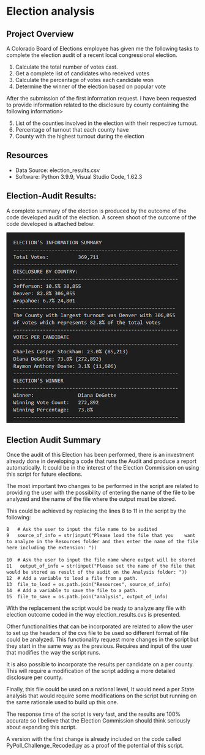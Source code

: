 # Election analysis

## Project Overview
A Colorado Board of Elections employee has given me the following tasks to complete the election audit of a recent local congressional election.

1. Calculate the total number of votes cast.
2. Get a complete list of candidates who received votes
3. Calculate the percentage of votes each candidate won
4. Determine the winner of the election based on popular vote

After the submission of the first information request. I have been requested to provide information related to the disclosure by county containing the following information>

5. List of the counties involved in the election with their respective turnout.
6. Percentage of turnout that each county have 
7. County with the highest turnout during the election

## Resources 
- Data Source: election_results.csv
- Software: Python 3.9.9, Visual Studio Code, 1.62.3

## Election-Audit Results:

A complete summary of the election is produced by the outcome of the code developed audit of the election. A screen shoot of the outcome of the code developed is attached below:

![outcome](Resources\Election_summary.PNG)

## Election Audit Summary

Once the audit of this Election has been performed, there is an investment already done in developing a code that runs the Audit and produce a report automatically. It could be in the interest of the Election Commission on using this script for future elections. 

The most important two changes to be performed in the script are related to providing the user with the possibility of entering the name of the file to be analyzed and the name of the file where the output must be stored. 

This could be achieved by replacing the lines 8 to 11 in the script by the following:

    8   # Ask the user to input the file name to be audited
    9   source_of_info = str(input("Please load the file that you    want to analyze in the Resources folder and then enter the name of the file here including the extension: "))

    10  # Ask the user to input the file name where output will be stored
    11   output_of_info = str(input("Please set the name of the file that would be stored as result of the audit on the Analysis folder: "))
    12  # Add a variable to load a file from a path.
    13  file_to_load = os.path.join("Resources", source_of_info)
    14  # Add a variable to save the file to a path.
    15  file_to_save = os.path.join("analysis", output_of_info)

With the replacement the script would be ready to analyze any file with election outcome coded in the way election_results.cvs is presented.

Other functionalities that can be incorporated are related to allow the user to set up the headers of the cvs file to be used so different format of file could be analyzed. This functionality request more changes in the script but they start in the same way as the previous. Requires and input of the user that modifies the way the script runs.

It is also possible to incorporate the results per candidate on a per county. This will require a modification of the script adding a more detailed disclosure per county. 

Finally, this file could be used on a national level, It would need a per State analysis that would require some modifications on the script but running on the same rationale used to build up this one. 

The response time of the script is very fast, and the results are 100% accurate so I believe that the Election Commission should think seriously about expanding this script. 

A version with the first change is already included on the code called PyPoll_Challenge_Recoded.py as a proof of the potential of this script.
